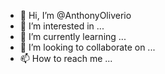 - 👋 Hi, I’m @AnthonyOliverio
- 👀 I’m interested in ...
- 🌱 I’m currently learning ...
- 💞️ I’m looking to collaborate on ...
- 📫 How to reach me ...

<!---
AnthonyOliverio/AnthonyOliverio is a ✨ special ✨ repository because its `README.md` (this file) appears on your GitHub profile.
You can click the Preview link to take a look at your changes.
--->
